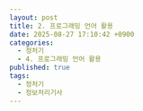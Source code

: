 ```yaml
---
layout: post
title: 2. 프로그래밍 언어 활용
date: 2025-08-27 17:10:42 +0900
categories:
  - 정처기
  - 4. 프로그래밍 언어 활용
published: true
tags:
  - 정처기
  - 정보처리기사
---
```


